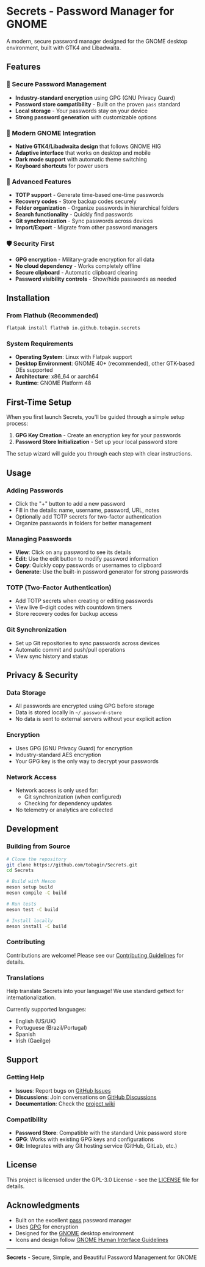 # Secrets - Password Manager for GNOME

A modern, secure password manager designed for the GNOME desktop environment, built with GTK4 and Libadwaita.

## Features

### 🔐 Secure Password Management
- **Industry-standard encryption** using GPG (GNU Privacy Guard)
- **Password store compatibility** - Built on the proven `pass` standard
- **Local storage** - Your passwords stay on your device
- **Strong password generation** with customizable options

### 🎨 Modern GNOME Integration
- **Native GTK4/Libadwaita design** that follows GNOME HIG
- **Adaptive interface** that works on desktop and mobile
- **Dark mode support** with automatic theme switching
- **Keyboard shortcuts** for power users

### 🔑 Advanced Features
- **TOTP support** - Generate time-based one-time passwords
- **Recovery codes** - Store backup codes securely
- **Folder organization** - Organize passwords in hierarchical folders
- **Search functionality** - Quickly find passwords
- **Git synchronization** - Sync passwords across devices
- **Import/Export** - Migrate from other password managers

### 🛡️ Security First
- **GPG encryption** - Military-grade encryption for all data
- **No cloud dependency** - Works completely offline
- **Secure clipboard** - Automatic clipboard clearing
- **Password visibility controls** - Show/hide passwords as needed

## Installation

### From Flathub (Recommended)

```bash
flatpak install flathub io.github.tobagin.secrets
```

### System Requirements

- **Operating System**: Linux with Flatpak support
- **Desktop Environment**: GNOME 40+ (recommended), other GTK-based DEs supported
- **Architecture**: x86_64 or aarch64
- **Runtime**: GNOME Platform 48

## First-Time Setup

When you first launch Secrets, you'll be guided through a simple setup process:

1. **GPG Key Creation** - Create an encryption key for your passwords
2. **Password Store Initialization** - Set up your local password store

The setup wizard will guide you through each step with clear instructions.

## Usage

### Adding Passwords
- Click the "+" button to add a new password
- Fill in the details: name, username, password, URL, notes
- Optionally add TOTP secrets for two-factor authentication
- Organize passwords in folders for better management

### Managing Passwords
- **View**: Click on any password to see its details
- **Edit**: Use the edit button to modify password information
- **Copy**: Quickly copy passwords or usernames to clipboard
- **Generate**: Use the built-in password generator for strong passwords

### TOTP (Two-Factor Authentication)
- Add TOTP secrets when creating or editing passwords
- View live 6-digit codes with countdown timers
- Store recovery codes for backup access

### Git Synchronization
- Set up Git repositories to sync passwords across devices
- Automatic commit and push/pull operations
- View sync history and status

## Privacy & Security

### Data Storage
- All passwords are encrypted using GPG before storage
- Data is stored locally in `~/.password-store`
- No data is sent to external servers without your explicit action

### Encryption
- Uses GPG (GNU Privacy Guard) for encryption
- Industry-standard AES encryption
- Your GPG key is the only way to decrypt your passwords

### Network Access
- Network access is only used for:
  - Git synchronization (when configured)
  - Checking for dependency updates
- No telemetry or analytics are collected

## Development

### Building from Source

```bash
# Clone the repository
git clone https://github.com/tobagin/Secrets.git
cd Secrets

# Build with Meson
meson setup build
meson compile -C build

# Run tests
meson test -C build

# Install locally
meson install -C build
```

### Contributing

Contributions are welcome! Please see our [Contributing Guidelines](CONTRIBUTING.md) for details.

### Translations

Help translate Secrets into your language! We use standard gettext for internationalization.

Currently supported languages:
- English (US/UK)
- Portuguese (Brazil/Portugal)
- Spanish
- Irish (Gaeilge)

## Support

### Getting Help
- **Issues**: Report bugs on [GitHub Issues](https://github.com/tobagin/Secrets/issues)
- **Discussions**: Join conversations on [GitHub Discussions](https://github.com/tobagin/Secrets/discussions)
- **Documentation**: Check the [project wiki](https://github.com/tobagin/Secrets/wiki)

### Compatibility
- **Password Store**: Compatible with the standard Unix password store
- **GPG**: Works with existing GPG keys and configurations
- **Git**: Integrates with any Git hosting service (GitHub, GitLab, etc.)

## License

This project is licensed under the GPL-3.0 License - see the [LICENSE](LICENSE) file for details.

## Acknowledgments

- Built on the excellent [pass](https://www.passwordstore.org/) password manager
- Uses [GPG](https://gnupg.org/) for encryption
- Designed for the [GNOME](https://www.gnome.org/) desktop environment
- Icons and design follow [GNOME Human Interface Guidelines](https://developer.gnome.org/hig/)

---

**Secrets** - Secure, Simple, and Beautiful Password Management for GNOME

